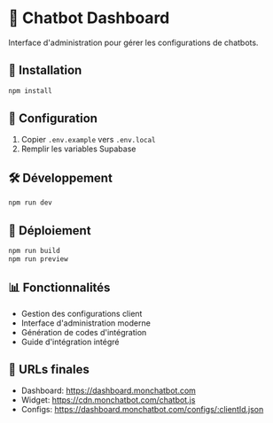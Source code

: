 # 🤖 Chatbot Dashboard

Interface d'administration pour gérer les configurations de chatbots.

## 🚀 Installation

```bash
npm install
```

## 🔧 Configuration

1. Copier `.env.example` vers `.env.local`
2. Remplir les variables Supabase

## 🛠️ Développement

```bash
npm run dev
```

## 🚀 Déploiement

```bash
npm run build
npm run preview
```

## 📊 Fonctionnalités

- Gestion des configurations client
- Interface d'administration moderne
- Génération de codes d'intégration
- Guide d'intégration intégré

## 🎯 URLs finales

- Dashboard: https://dashboard.monchatbot.com
- Widget: https://cdn.monchatbot.com/chatbot.js
- Configs: https://dashboard.monchatbot.com/configs/:clientId.json 